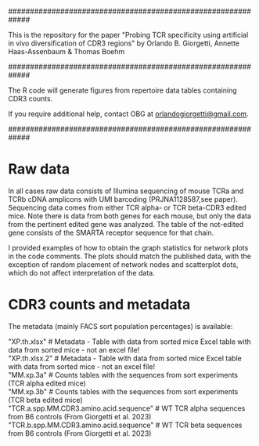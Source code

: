 #############################################################

This is the repository for the paper "Probing TCR specificity using artificial in vivo diversification of CDR3 regions"
by Orlando B. Giorgetti, Annette Haas-Assenbaum & Thomas Boehm

#############################################################

The R code will generate figures from repertoire data tables containing CDR3 counts.

If you require additional help, contact OBG at orlandogiorgetti@gmail.com.

#############################################################



Raw data
========

In all cases raw data consists of Illumina sequencing of mouse TCRa and TCRb cDNA amplicons with UMI barcoding (PRJNA1128587,see paper).
Sequencing data comes from either TCR alpha- or TCR beta-CDR3 edited mice. Note there is data from both genes for each mouse, but only
the data from the pertinent edited gene was analyzed. The table of the not-edited gene consists of the SMARTA receptor sequence for that chain.

I provided examples of how to obtain the graph statistics for network plots in the code comments. The plots should match the published data, 
with the exception of random placement of network nodes and scatterplot dots, which do not affect interpretation of the data.

CDR3 counts and metadata
========================

The metadata (mainly FACS sort population percentages) is available:

"XP.th.xlsx" # Metadata - Table with data from sorted mice Excel table with data from sorted mice - not an excel file!  
"XP.th.xlsx.2" # Metadata - Table with data from sorted mice Excel table with data from sorted mice - not an excel file!  
"MM.xp.3a" # Counts tables with the sequences from sort experiments (TCR alpha edited mice)  
"MM.xp.3b" # Counts tables with the sequences from sort experiments (TCR beta edited mice)  
"TCR.a.spp.MM.CDR3.amino.acid.sequence" # WT TCR alpha sequences from B6 controls (From Giorgetti et al. 2023)  
"TCR.b.spp.MM.CDR3.amino.acid.sequence" # WT TCR beta sequences from B6 controls (From Giorgetti et al. 2023)  
